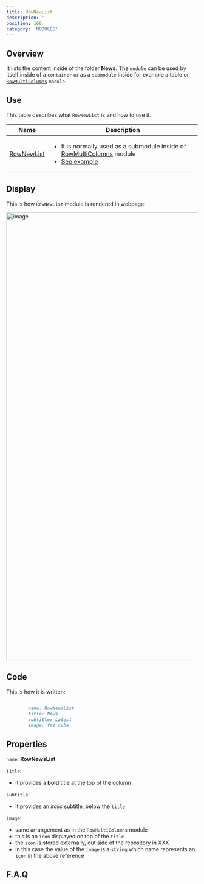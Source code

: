 ```yaml
---
title: RowNewList
description: ''
position: 160
category: 'MODULES'
---
```

## Overview
It lists the content inside of the folder **News**. 
The `module` can be used by itself inside of a `container` or as a `submodule` inside for example a table or [`RowMultiColumns`]() `module`.

## Use
This table describes what `RowNewList` is and how to use it.

<table>
<thead>
      <tr>
            <th>Name</th>
            <th>Description</th>
      </tr>
</thead>
<tbody>
      <tr>
            <td><a href="./#rownewlist" target="_blank">RowNewList</a></td>
            <td>
                  <ul>
                        <li>It is normally used as a submodule inside of <a href="./#rowmulticolumns" target="_blank">RowMultiColumns</a> module</li>
                        <li><a href="#rownewlist" >See example</a></li>
                  </ul>
            </td>
      </tr>
</tbody>
</table>

## Display

This is how `RowNewList` module is rendered in webpage:

<img width="1180" alt="image" src="https://user-images.githubusercontent.com/3258579/146674445-f5d7f46a-6c3b-4a3d-8962-0f0f680b2511.png">

## Code

This is how it is written:

```md
      - 
        name: RowNewsList
        title: News
        subtitle: Latest
        image: fas cube
```
## Properties
`name`: **RowNewsList**

`title`:
* it provides a **bold** title at the top of the column

`subtitle`:
* it provides an *italic* subtitle, below the `title`

`image`:
* same arrangement as in the `RowMultiColumns` module
* this is an `icon` displayed on top of the `title`
* the `icon` is stored externally, out side of the repository in XXX
* in this case the value of the `image` is a `string` which name represents an `icon` in the above reference

## F.A.Q
